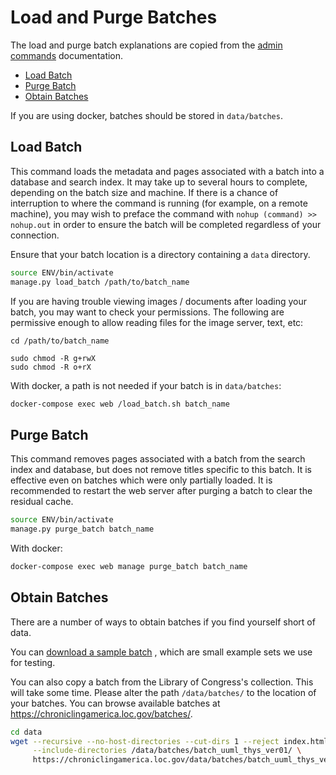 # Load and Purge Batches

The load and purge batch explanations are copied from the
[admin commands](/docs/advanced/admin-commands.md) documentation.

- [Load Batch](#load-batch)
- [Purge Batch](#purge-batch)
- [Obtain Batches](#obtain-batches)

If you are using docker, batches should be stored in `data/batches`.

## Load Batch

This command loads the metadata and pages associated with a batch into a
database and search index. It may take up to several hours to complete,
depending on the batch size and machine. If there is a chance of interruption
to where the command is running (for example, on a remote machine), you may
wish to preface the command with `nohup (command) >> nohup.out` in order to
ensure the batch will be completed regardless of your connection.

Ensure that your batch location is a directory containing a `data` directory.

```bash
source ENV/bin/activate
manage.py load_batch /path/to/batch_name
```

If you are having trouble viewing images / documents after loading your batch,
you may want to check your permissions. The following are permissive enough to
allow reading files for the image server, text, etc:

```
cd /path/to/batch_name

sudo chmod -R g+rwX
sudo chmod -R o+rX
```

With docker, a path is not needed if your batch is in `data/batches`:

```bash
docker-compose exec web /load_batch.sh batch_name
```

## Purge Batch

This command removes pages associated with a batch from the search index and
database, but does not remove titles specific to this batch. It is effective
even on batches which were only partially loaded. It is recommended to restart
the web server after purging a batch to clear the residual cache.

```bash
source ENV/bin/activate
manage.py purge_batch batch_name
```

With docker:

```bash
docker-compose exec web manage purge_batch batch_name
```

## Obtain Batches

There are a number of ways to obtain batches if you find yourself short of
data.

You can [download a sample batch](https://github.com/open-oni/sample-data) ,
which are small example sets we use for testing.

You can also copy a batch from the Library of Congress's collection. This will
take some time. Please alter the path `/data/batches/` to the location of your
batches. You can browse available batches at
https://chroniclingamerica.loc.gov/batches/.

```bash
cd data
wget --recursive --no-host-directories --cut-dirs 1 --reject index.html* \
     --include-directories /data/batches/batch_uuml_thys_ver01/ \
     https://chroniclingamerica.loc.gov/data/batches/batch_uuml_thys_ver01/
```
